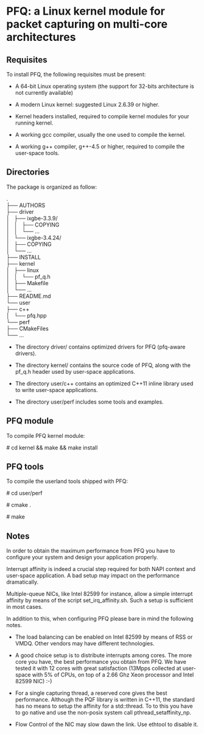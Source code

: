 PFQ: a Linux kernel module for packet capturing on multi-core architectures
===========================================================================

Requisites
----------

To install PFQ, the following requisites must be present:

* A 64-bit Linux operating system (the support for 32-bits architecture 
  is not currently available) 

* A modern Linux kernel: suggested Linux 2.6.39 or higher.  

* Kernel headers installed, required to compile kernel modules for your running kernel.  

* A working gcc compiler, usually the one used to compile the kernel.  

* A working g++ compiler, g++-4.5 or higher, required to compile the user-space tools.  



Directories 
----------- 


The package is organized as follow: 

.  
├── AUTHORS   
├── driver   
│   ├── ixgbe-3.3.9/  
│   │   ├── COPYING  
│   │   └── ...  
│   └── ixgbe-3.4.24/  
│       ├── COPYING  
│       └── ...  
├── INSTALL  
├── kernel  
│   ├── linux  
│   │   └── pf_q.h  
│   ├── Makefile  
│   └── ...  
├── README.md  
└── user  
    ├── c++  
    │   └── pfq.hpp  
    └── perf  
        ├── CMakeFiles  
        └── ...  


- The directory driver/ contains optimized drivers for PFQ (pfq-aware drivers).

- The directory kernel/ contains the source code of PFQ, along with the pf_q.h 
  header used by user-space applications.

- The directory user/c++ contains an optimized C++11 inline library used to write 
  user-space applications.

- The directory user/perf includes some tools and examples.  


PFQ module
----------

To compile PFQ kernel module:

\# cd kernel && make && make install


PFQ tools
---------

To compile the userland tools shipped with PFQ:
 
\# cd user/perf

\# cmake .

\# make


Notes
-----

In order to obtain the maximum performance from PFQ you have to configure your system
and design your application properly.

Interrupt affinity is indeed a crucial step required for both NAPI context and user-space 
application. A bad setup may impact on the performance dramatically.

Multiple-queue NICs, like Intel 82599 for instance, allow a simple interrupt affinity 
by means of the script set_irq_affinity.sh. Such a setup is sufficient in most cases.

In addition to this, when configuring PFQ please bare in mind the following notes. 


* The load balancing can be enabled on Intel 82599 by means of RSS or VMDQ. Other vendors 
  may have different technologies.

* A good choice setup is to distribute interrupts among cores. The more core you have, 
  the best performance you obtain from PFQ. We have tested it with 12 cores with great 
  satisfaction (13Mpps collected at user-space with 5% of CPUs, on top of a 2.66 Ghz Xeon 
  processor and Intel 82599 NIC) :-)

* For a single capturing thread, a reserved core gives the best performance. Although the
  PQF library is written in C++11, the standard has no means to setup the affinity for a 
  std::thread. To to this you have to go native and use the non-posix system call 
  pthread_setaffinity_np.

* Flow Control of the NIC may slow dawn the link. Use ethtool to disable it.


